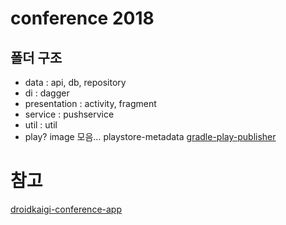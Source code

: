# conference 2018
## 폴더 구조
- data : api, db, repository
- di : dagger
- presentation : activity, fragment
- service : pushservice
- util : util
- play?
image 모음…
playstore-metadata
[gradle-play-publisher](https://github.com/Triple-T/gradle-play-publisher)



# 참고
[droidkaigi-conference-app](https://github.com/DroidKaigi/conference-app-2018)
